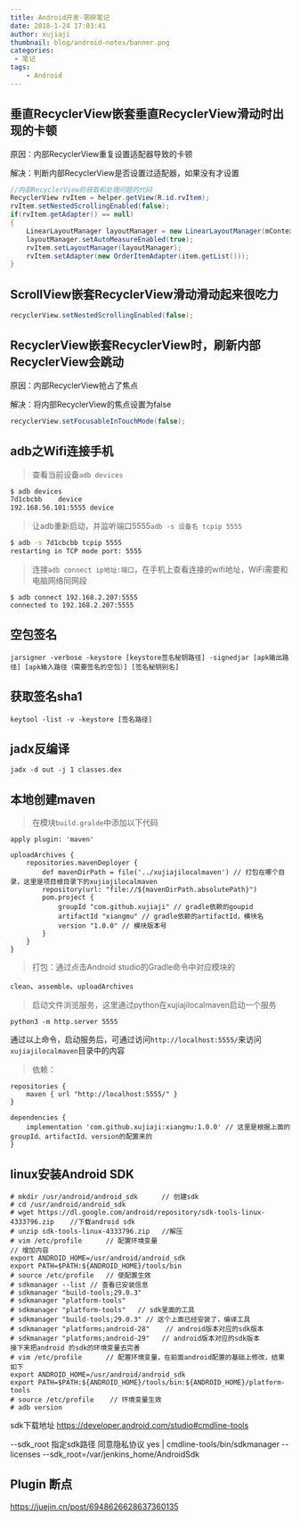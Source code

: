 ```yaml
---
title: Android开发-零碎笔记
date: 2018-1-24 17:03:41
author: xujiaji
thumbnail: blog/android-notes/banner.png
categories:
 - 笔记
tags:
    - Android
---
```

## 垂直RecyclerView嵌套垂直RecyclerView滑动时出现的卡顿
原因：内部RecyclerView重复设置适配器导致的卡顿

解决：判断内部RecyclerView是否设置过适配器，如果没有才设置

``` java
//内部RecyclerView的获取和处理问题的代码
RecyclerView rvItem = helper.getView(R.id.rvItem);
rvItem.setNestedScrollingEnabled(false);
if(rvItem.getAdapter() == null)
{
    LinearLayoutManager layoutManager = new LinearLayoutManager(mContext);
    layoutManager.setAutoMeasureEnabled(true);
    rvItem.setLayoutManager(layoutManager);
    rvItem.setAdapter(new OrderItemAdapter(item.getList()));
}
```

## ScrollView嵌套RecyclerView滑动滑动起来很吃力
``` java
recyclerView.setNestedScrollingEnabled(false);
```

## RecyclerView嵌套RecyclerView时，刷新内部RecyclerView会跳动
原因：内部RecyclerView抢占了焦点

解决：将内部RecyclerView的焦点设置为false
``` java
recyclerView.setFocusableInTouchMode(false);
```

## adb之Wifi连接手机
> 查看当前设备`adb devices`

``` sh
$ adb devices
7d1cbcbb	device
192.168.56.101:5555	device
```
> 让adb重新启动，并监听端口5555`adb -s 设备名 tcpip 5555`

``` sh
$ adb -s 7d1cbcbb tcpip 5555
restarting in TCP mode port: 5555
```
> 连接`adb connect ip地址:端口`，在手机上查看连接的wifi地址，WiFi需要和电脑网络同网段

```
$ adb connect 192.168.2.207:5555
connected to 192.168.2.207:5555
```

## 空包签名
```
jarsigner -verbose -keystore [keystore签名秘钥路径] -signedjar [apk输出路径] [apk输入路径（需要签名的空包）] [签名秘钥别名]
```

## 获取签名sha1
```
keytool -list -v -keystore [签名路径]
```

## jadx反编译

``` shell
jadx -d out -j 1 classes.dex
```

## 本地创建maven

> 在模块`build.gralde`中添加以下代码

``` grovvy
apply plugin: 'maven'

uploadArchives {
    repositories.mavenDeployer {
        def mavenDirPath = file('../xujiajilocalmaven') // 打包在哪个目录，这里是项目根目录下的xujiajilocalmaven
        repository(url: "file://${mavenDirPath.absolutePath}")
        pom.project {
            groupId "com.github.xujiaji" // gradle依赖的goupid
            artifactId "xiangmu" // gradle依赖的artifactId，模块名
            version "1.0.0" // 模块版本号
        }
    }
}
```

> 打包：通过点击Android studio的Gradle命令中对应模块的

`clean`、`assemble`、`uploadArchives`

> 启动文件浏览服务，这里通过python在xujiajilocalmaven启动一个服务

``` shell
python3 -m http.server 5555
```

通过以上命令，启动服务后，可通过访问`http://localhost:5555/`来访问`xujiajilocalmaven`目录中的内容

> 依赖：

``` grovvy
repositories {
    maven { url "http://localhost:5555/" }
}

dependencies {
    implementation 'com.github.xujiaji:xiangmu:1.0.0' // 这里是根据上面的groupId、artifactId、version的配置来的
}
```

## linux安装Android SDK
```
# mkdir /usr/android/android_sdk      // 创建sdk 
# cd /usr/android/android_sdk   
# wget https://dl.google.com/android/repository/sdk-tools-linux-4333796.zip    //下载android sdk
# unzip sdk-tools-linux-4333796.zip   //解压
# vim /etc/profile      // 配置环境变量
// 增加内容
export ANDROID_HOME=/usr/android/android_sdk
export PATH=$PATH:${ANDROID_HOME}/tools/bin
# source /etc/profile   // 使配置生效
# sdkmanager --list // 查看已安装信息
# sdkmanager "build-tools;29.0.3"
# sdkmanager "platform-tools"
# sdkmanager "platform-tools"   // sdk里面的工具
# sdkmanager "build-tools;29.0.3" // 这个上面已经安装了，编译工具
# sdkmanager "platforms;android-28"    // android版本对应的sdk版本
# sdkmanager "platforms;android-29"   // android版本对应的sdk版本
接下来把android 的sdk的环境变量去完善
# vim /etc/profile      // 配置环境变量，在前面android配置的基础上修改，结果如下
export ANDROID_HOME=/usr/android/android_sdk
export PATH=$PATH:${ANDROID_HOME}/tools/bin:${ANDROID_HOME}/platform-tools
# source /etc/profile    // 环境变量生效
# adb version
```

sdk下载地址
https://developer.android.com/studio#cmdline-tools

--sdk_root 指定sdk路径
同意隐私协议
yes | cmdline-tools/bin/sdkmanager --licenses --sdk_root=/var/jenkins_home/AndroidSdk

## Plugin 断点
https://juejin.cn/post/6948626628637360135